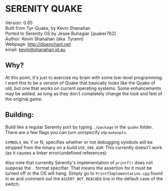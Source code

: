 # SERENITY QUAKE


Version: 	0.65<br/>
Built from Tyr-Quake, by Kevin Shanahan<br/>
Ported to Serenity OS by Jesse Buhagiar [quaker762]<br/>
Author:		Kevin Shanahan (aka. Tyrann)<br/>
Webpage:	http://disenchant.net<br/>
email:		kevin@shanahan.id.au<br/>

Why?
----
At this point, it's just to exercise my brain with some low-level programming.
I want this to be a version of Quake that basically looks like the Quake of
old, but one that works on current operating systems.  Some enhancements may
be added, as long as they don't completely change the look and feel of the
original game.

Building:
---------
Build like a regular Serenity port by typing `./package` in the `quake` folder. 
There are a few flags you can turn on/specify via `makeopts`.

`SYMBOLS_ON`: Y or N, specifies whether or not debugging symbols will be stripped from the binary on a build
`USE_X86_ASM`: This currently doesn't work (as it causes a linker error/undefined references)

Also note that currently Serenity's implementation of `printf()` does not suppose the `.` format specifier. That means
the assertion for it must be turned off or the OS will hang. Simply go to `PrintfImplementatino.cpp` found in `AK` and
comment out the `ASSERT_NOT_REACHED` line in the default case of the switch.
